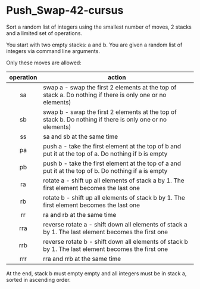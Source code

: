 # Push_Swap-42-cursus

Sort a random list of integers using the smallest number of moves, 2 stacks and a limited set of operations. 


You start with two empty stacks: a and b. You are given a random list of integers via command line arguments. 


Only these moves are allowed:

| operation |                             action |
|:----:|-----------|
| sa | swap a - swap the first 2 elements at the top of stack a. Do nothing if there is only one or no elements)|
| sb | swap b - swap the first 2 elements at the top of stack b. Do nothing if there is only one or no elements)|
| ss | sa and sb at the same time |
| pa | push a - take the first element at the top of b and put it at the top of a. Do nothing if b is empty|
| pb | push b - take the first element at the top of a and put it at the top of b. Do nothing if a is empty|
| ra | rotate a - shift up all elements of stack a by 1. The first element becomes the last one|
| rb | rotate b - shift up all elements of stack b by 1. The first element becomes the last one|
| rr | ra and rb at the same time|
| rra| reverse rotate a - shift down all elements of stack a by 1. The last element becomes the first one|
|rrb | reverse rotate b - shift down all elements of stack b by 1. The last element becomes the first one|
|rrr | rra and rrb at the same time|

At the end, stack b must empty empty and all integers must be in stack a, sorted in ascending order. 
